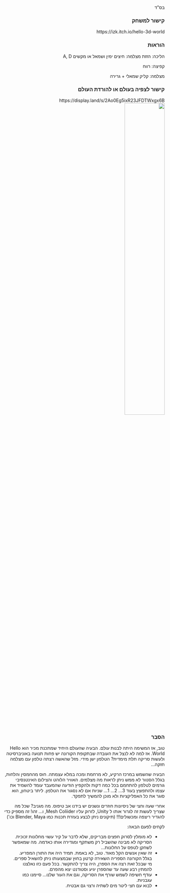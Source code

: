 <div dir="rtl">
<p>בס"ד</p>
<h3>קישור למשחק</h3>
https://izk.itch.io/hello-3d-world
<h3>הוראות</h3>
<p>הליכה: הזזת מצלמה: חיצים ימין ושמאל או מקשים A, D</p>
<p>קפיצה: רווח</p>
<p>מצלמה: קליק שמאלי + גרירה</p>
<h3>קישור לצפיה בעולם או להורדת העולם</h3>
https://display.land/s/2Ao0Eg5ixR23JFDTWxgx6B
<img align="center" width="50%" src="https://img.itch.zone/aW1nLzM2MjA0MTEuanBn/original/gLx5EU.jpg">
<h3>הסבר</h3>
<p>טוב, אז המשימה היתה לבנות עולם. הבעיה שהעולם היחיד שמתכנת מכיר הוא Hello World. אז למה לא לנצל את העובדה שבתקופת הקורונה יש פחות תנועה באוניברסיטה ולעשות סריקה תלת מימדית? הטלפון ישן מידי. מזל שהאשה רצתה טלפון עם מצלמה חזקה...<br></p>
<p>הבעיה שהשמש במרכז הרקיע, לא מרחמת ומכה במלא עצמתה. חוס מהחמסין והלחות, בגלל הסנוור לא ממש ניתן לראות מה מצלמים. האוויר הלוהט והצילום האינטנסיבי גורמים לטלפון להתחמם בכל כמה דקות ולהקפיץ הודעה שהמעבד עומד להשמיד את עצמו ולהתפוצץ בעוד 3... 2... 1... שניות אם לא נסגור את הטלפון. ליתר ביטחון, הוא סוגר את כל האפליקציות ולא מוכן להמשיך לתפקד.</p>
<p> אחרי שעה וחצי של ניסיונות חוזרים ונשנים יש בידנו אב טיפוס. מה מגניב? שכל מה שצריך לעשות זה לגרור אותו ל Unity, לזרוק עליו Mesh Coliider, ו... זהו! זה מספיק כדי להגדיר ריצפה ומכשולים!!! (תיקונים ניתן לבצע בעזרת תכנות כמו&nbsp;Blender, Maya וכו')</p>
<p>לקחים לפעם הבאה:</p>
<ul>
<li>לא מומלץ לסרוק חפצים מבריקים, שלא לדבר על קיר עשוי מחלונות זכוכית. הסריקה לא מבינה שהשביל רק משתקף ומגדירה אותו כאדמה. מה שמאפשר לשחקן לטפס על החלונות...</li>
<li>זה שאין אנשים הקל מאוד. טוב, לא באמת. תמיד היה את התורן המפריע. בגלל הקורונה הספריה השאירה קרטון בחוץ שבמצעותו ניתן להשאיל ספרים. מי שבכל זאת רצה את הספרן, היה צריך להתקשר. בכל פעם כזו נאלצנו להמתין רבע שעה עד שהספרן יגיע וסטודנט יצא מהפרם.</li>
<li>עודף חשיפה לשמש שורף את הסריקה, וגם את העור שלנו... סיימנו כמו עגבניות.</li>
<li>לבוא עם חצי ליטר מים לשתיה ורצוי גם אבטיח.</li>
</ul>
</div>
